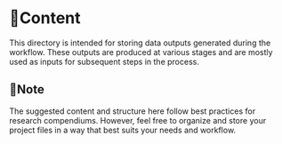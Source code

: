 # 📄Content

This directory is intended for storing data outputs generated during the workflow. These outputs are produced at various stages and are mostly used as inputs for subsequent steps in the process. 

## 📍Note

The suggested content and structure here follow best practices for research compendiums. However, feel free to organize and store your project files in a way that best suits your needs and workflow.
